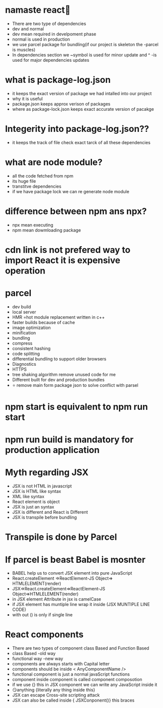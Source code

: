 #   namaste react🚀

- There are two type of dependencies
- dev and normal
- dev mean required in develpoment phase
- normal is used in production
- we use parcel package for bundling(if our project is skeleton the -parcel is muscles)
- In dependencies section we ~symbol is used for minor update and ^ -is used for major dependencies updates

#  what is package-log.json
- it keeps the exact version of package we had intalled into  our project
- why it is useful
- package.json keeps approx verison of packages
- where as package-lock.json keeps exact accurate version of pacakge

# Integerity into package-log.json??
- it keeps the track of file check exact tarck of all these dependencies

# what are node module?
- all the code fetched from npm 
- its huge file 
- transtitve dependencies
- if we have package lock we can re generate node module 

# difference between npm ans npx?
- npx mean executing 
- npm mean dowmloading package

# cdn link is not prefered way to import React it is expensive operation

# parcel
  - dev build
  - local server
  - HMR =hot module replacement written in c++
  - faster builds because of cache 
  - image optimization 
  - minification
  - bundling
  - compress
  - consistent hashing
  - code splitting
  - differential bundling to support older browsers
  - Diagnostics 
  - HTTPS
  - tree shaking algorithm remove unused code for me
  - Different built for dev and production bundles
  -  ⭐ remove main form package json to solve conflict with parsel

# npm start is equivalent to npm run start
# npm run build is mandatory for production application

# Myth regarding JSX
- JSX is not HTML in javascript 
- JSX is HTML like syntax
- XML like syntax
- React element is object
- JSX is just an syntax
- JSX is different and React is Different 
- JSX is transpile before bundling

# Transpile is done by Parcel
# If parcel is beast Babel is mosnter
- BABEL help us to convert JSX element into pure JavaScript
- React.createElement =>ReactElement-JS Object=> HTMLELEMENT(render)
- JSX=>React.createElement=>ReactElement-JS Object=>HTMLELEMENT(render)
- in JSX element Attribute in jsx is camelCase 
- if JSX element has muntiple line wrap it inside (JSX MUNTIPLE LINE CODE)
- with out () is only if single line

# React components
- There are two types of component class Based and Function Based
- class Based -old way
- functional way -new way
- components are always starts with Capital letter
- components should be inside < AnyComponentName />
- functional component is just a normal javaScript functions
- component inside component is called component composotion
- if we use {} this in JSX component we can write any JavaScript inside it
- 😏anything {literally any thing inside this}
- JSX can escape Cross-site scripting attack
- JSX can also be called inside { JSXConponent()} this braces